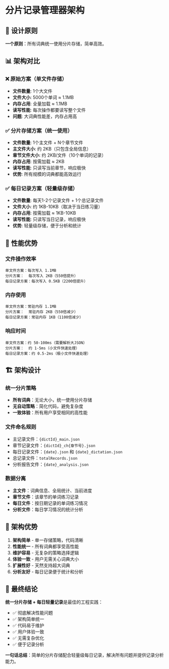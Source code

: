 # 分片记录管理器架构

## 🎯 设计原则

**一个原则**：所有词典统一使用分片存储，简单高效。

## 📊 架构对比

### ❌ 原始方案（单文件存储）
- **文件数量**: 1个大文件
- **文件大小**: 5000个单词 ≈ 1.1MB
- **内存占用**: 全量加载 ≈ 1.1MB
- **读写性能**: 每次操作都要读写整个文件
- **问题**: 大词典性能差，内存占用高

### ✅ 分片存储方案（统一使用）
- **文件数量**: 1个主文件 + N个章节文件
- **主文件大小**: 约 2KB（只包含全局信息）
- **章节文件大小**: 约 2KB/文件（10个单词的记录）
- **内存占用**: 按需加载 ≈ 2KB
- **读写性能**: 只读写当前章节，响应极快
- **优势**: 所有规模的词典都能高效运行

### ✅ 每日记录方案（轻量级存储）
- **文件数量**: 每天1-2个记录文件 + 1个总记录文件
- **文件大小**: 约 1KB-10KB（取决于当日练习量）
- **内存占用**: 按需加载 ≈ 1KB-10KB
- **读写性能**: 只读写当日记录，响应极快
- **优势**: 轻量级存储，便于分析和统计

## 🎯 性能优势

### 文件操作效率
```
单文件方案：每次写入 1.1MB
分片方案：  每次写入 2KB（550倍提升）
每日记录方案：每次写入 0.5KB（2200倍提升）
```

### 内存使用
```
单文件方案：常驻内存 1.1MB
分片方案：  常驻内存 2KB（550倍减少）
每日记录方案：常驻内存 1KB（1100倍减少）
```

### 响应时间
```
单文件方案：约 50-100ms（需要解析大JSON）
分片方案：  约 1-5ms（小文件快速处理）
每日记录方案：约 0.5-2ms（极小文件快速处理）
```

## 🏗️ 架构设计

### 统一分片策略
- **所有词典**：无论大小，统一使用分片存储
- **无自动策略**：简化代码，避免复杂度
- **一致体验**：所有用户享受相同的高性能

### 文件命名规则
- 主记录文件：`{dictId}_main.json`
- 章节记录文件：`{dictId}_ch{章节号}.json`
- 每日记录文件：`{date}.json` 和 `{date}_dictation.json`
- 总记录文件：`totalRecords.json`
- 分析报告文件：`{date}_analysis.json`

### 数据分离
- **主文件**：词典信息、全局统计、当前进度
- **章节文件**：该章节的单词练习记录
- **每日文件**：按日期记录的单词练习情况
- **分析文件**：每日学习情况的统计分析

## 🚀 架构优势

1. **架构简单** - 单一存储策略，代码清晰
2. **性能统一** - 所有词典都享受高性能
3. **维护容易** - 无复杂的策略选择逻辑
4. **体验一致** - 用户无需关心词典大小
5. **扩展性好** - 天然支持超大词典
6. **分析友好** - 每日记录便于统计和分析

## 🎉 最终结论

**统一分片存储 + 每日轻量记录**是最佳的工程实践：
- ✅ 彻底解决性能问题
- ✅ 架构简单统一
- ✅ 代码易于维护
- ✅ 用户体验一致
- ✅ 无需复杂优化
- ✅ 便于记录分析

**一句话总结**：简单的分片存储配合轻量级每日记录，解决所有问题并提供记录分析能力。
